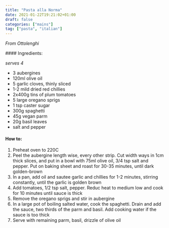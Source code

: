 ```yaml
---
title: "Pasta alla Norma"
date: 2021-01-22T19:21:02+01:00
draft: false
categories: ["mains"]
tag: ["pasta", "italian"]
---
```


_From Ottolenghi_

#### Ingredients:

_serves 4_

* 3 aubergines
* 120ml olive oil
* 5 garlic cloves, thinly sliced
* 1-2 mild dried red chillies
* 2x400g tins of plum tomatoes
* 5 large oregano sprigs
* 1 tsp caster sugar
* 300g spaghetti
* 45g vegan parm
* 20g basil leaves
* salt and pepper

#### How to:

1. Preheat oven to 220C
2. Peel the aubergine length wise, every other strip. Cut width ways in 1cm thick slices, and put in a bowl with 75ml olive oil, 3/4 tsp salt and pepper. Put on baking sheet and roast for 30-35 minutes, until dark golden-brown
3. In a pan, add oil and sautee garlic and chillies for 1-2 minutes, stirring constantly, until the garlic is golden brown
4. Add tomatoes, 1/2 tsp salt, pepper. Reduc heat to medium low and cook for 10 minutes until sauce is thick
5. Remove the oregano sprigs and stir in aubergine
6. In a large pot of boiling salted water, cook the spaghetti. Drain and add the sauce, two thirds of the parm and basil. Add cooking water if the sauce is too thick
7. Serve with remaining parm, basil, drizzle of olive oil
